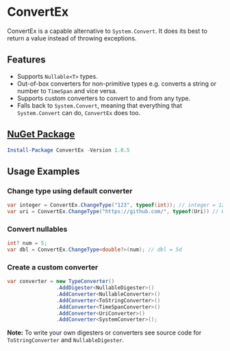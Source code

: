 # ConvertEx
ConvertEx is a capable alternative to `System.Convert`. It does its best to return a value instead of throwing exceptions.

## Features
- Supports `Nullable<T>` types.
- Out-of-box converters for non-primitive types e.g. converts a string or number to `TimeSpan` and vice versa.
- Supports custom converters to convert to and from any type.
- Falls back to `System.Convert`, meaning that everything that `System.Convert` can do, `ConvertEx` does too.

## <a href="https://www.nuget.org/packages/ConvertEx">NuGet Package</a>

```powershell
Install-Package ConvertEx -Version 1.0.5
```

## Usage Examples

### Change type using default converter

```csharp
var integer = ConvertEx.ChangeType("123", typeof(int)); // integer = 123
var uri = ConvertEx.ChangeType("https://github.com/", typeof(Uri)) // Works like a charm - No InvalidCastException!
```

### Convert nullables

```csharp
int? num = 5;
var dbl = ConvertEx.ChangeType<double?>(num); // dbl = 5d
```

### Create a custom converter

```csharp
var converter = new TypeConverter()
                .AddDigester<NullableDigester>()
                .AddConverter<NullableConverter>()
                .AddConverter<ToStringConverter>()
                .AddConverter<TimeSpanConverter>()
                .AddConverter<UriConverter>()
                .AddConverter<SystemConverter>();
```

**Note:** To write your own digesters or converters see source code for `ToStringConverter` and `NullableDigester`.
